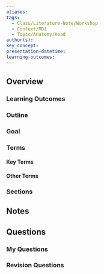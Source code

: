 ```yaml
---
aliases: 
tags:
  - Class/Literature-Note/Workshop
  - Context/MD1
  - Topic/Anatomy/Head
author(s): 
key_concept: 
presentation-datetime: 
learning-outcomes:
---
```



## Overview
### Learning Outcomes

### Outline

### Goal

### Terms
#### Key Terms

#### Other Terms

### Sections


## Notes


## Questions

### My Questions
### Revision Questions




